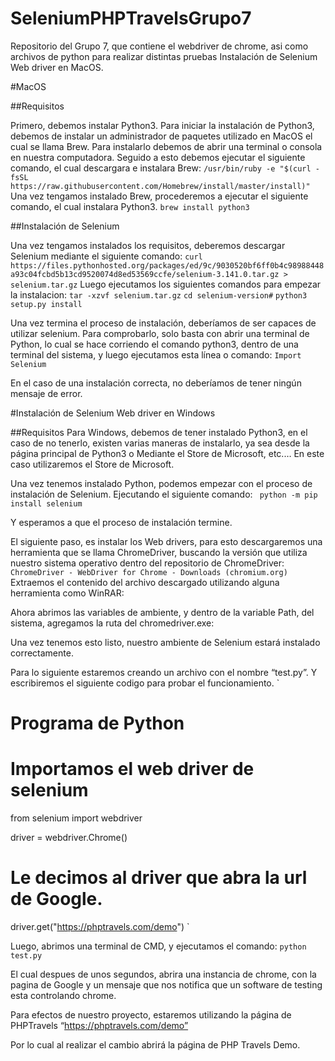 # SeleniumPHPTravelsGrupo7
Repositorio del Grupo 7, que contiene el webdriver de chrome, asi como archivos de python para realizar distintas pruebas
Instalación de Selenium Web driver en MacOS.

#MacOS

##Requisitos

Primero, debemos instalar Python3.
Para iniciar la instalación de Python3, debemos de instalar un administrador de paquetes utilizado en MacOS el cual se llama Brew. Para instalarlo debemos de abrir una terminal o consola en nuestra computadora.
Seguido a esto debemos ejecutar el siguiente comando, el cual descargara e instalara Brew:
`/usr/bin/ruby -e "$(curl -fsSL https://raw.githubusercontent.com/Homebrew/install/master/install)"`
Una vez tengamos instalado Brew, procederemos a ejecutar el siguiente comando, el cual instalara Python3.
`brew install python3`

##Instalación de Selenium

Una vez tengamos instalados los requisitos, deberemos descargar Selenium mediante el siguiente comando:
`curl https://files.pythonhosted.org/packages/ed/9c/9030520bf6ff0b4c98988448a93c04fcbd5b13cd9520074d8ed53569ccfe/selenium-3.141.0.tar.gz > selenium.tar.gz`
Luego ejecutamos los siguientes comandos para empezar la instalacion:
`tar -xzvf selenium.tar.gz`
`cd selenium-version#`
`python3 setup.py install`

Una vez termina el proceso de instalación, deberíamos de ser capaces de utilizar selenium.
Para comprobarlo, solo basta con abrir una terminal de Python, lo cual se hace corriendo el comando python3, dentro de una terminal del sistema, y luego ejecutamos esta línea o comando:
`Import Selenium`

En el caso de una instalación correcta, no deberíamos de tener ningún mensaje de error. 

#Instalación de Selenium Web driver en Windows

##Requisitos
Para Windows, debemos de tener instalado Python3, en el caso de no tenerlo, existen varias maneras de instalarlo, ya sea desde la página principal de Python3 o Mediante el Store de Microsoft, etc.…
En este caso utilizaremos el Store de Microsoft.
 


Una vez tenemos instalado Python, podemos empezar con el proceso de instalación de Selenium.
Ejecutando el siguiente comando: 
` python -m pip install selenium`

Y esperamos a que el proceso de instalación termine.

El siguiente paso, es instalar los Web drivers, para esto descargaremos una herramienta que se llama ChromeDriver, buscando la versión que utiliza nuestro sistema operativo dentro del repositorio de ChromeDriver:
` ChromeDriver - WebDriver for Chrome - Downloads (chromium.org)`
Extraemos el contenido del archivo descargado utilizando alguna herramienta como WinRAR:
 
Ahora abrimos las variables de ambiente, y dentro de la variable Path, del sistema, agregamos la ruta del chromedriver.exe:
 
Una vez tenemos esto listo, nuestro ambiente de Selenium estará instalado correctamente.

Para lo siguiente estaremos creando un archivo con el nombre “test.py”.
Y escribiremos el siguiente codigo para probar el funcionamiento.
`
# Programa de Python
# Importamos  el web driver de selenium
from selenium import webdriver

driver = webdriver.Chrome()
# Le decimos al driver que abra la url de Google.
driver.get("https://phptravels.com/demo")
`

Luego, abrimos una terminal de CMD, y ejecutamos el comando:
`python test.py`

El cual despues de unos segundos, abrira una instancia de chrome, con la pagina de Google y un mensaje que nos notifica que un software de testing esta controlando chrome.
 

Para efectos de nuestro proyecto, estaremos utilizando la página de PHPTravels “https://phptravels.com/demo” 

Por lo cual al realizar el cambio abrirá la página de PHP Travels Demo.

 
